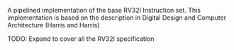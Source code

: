 A pipelined implementation of the base RV32I Instruction set.
This implementation is based on the description in Digital Design and Computer Architecture (Harris and Harris)


TODO: Expand to cover all the RV32I specification
